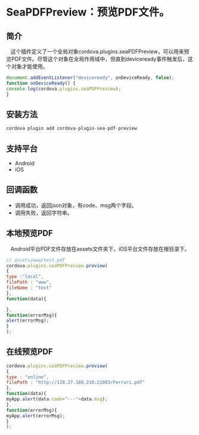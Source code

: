 # SeaPDFPreview：预览PDF文件。
## 简介
   这个插件定义了一个全局对象cordova.plugins.seaPDFPreview，可以用来预览PDF文件。尽管这个对象在全局作用域中，但直到deviceready事件触发后，这个对象才能使用。
```javascript
document.addEventListener("deviceready", onDeviceReady, false);
function onDeviceReady() {
console.log(cordova.plugins.seaPDFPreview);
}
```
## 安装方法
```javascript
cordova plugin add cordova-plugin-sea-pdf-preview
```
## 支持平台
* Android
* iOS

## 回调函数
* 调用成功，返回json对象，有code、msg两个字段。
* 调用失败，返回字符串。

## 本地预览PDF
   Android平台PDF文件存放在assets文件夹下，iOS平台文件存放在根目录下。
```javascript
// assets/www/test.pdf
cordova.plugins.seaPDFPreview.preview(
{
type :"local",
filePath : "www",
fileName : "test"
},
function(data){

},
function(errorMsg){
alert(errorMsg);
}
);
```
## 在线预览PDF
```javascript
cordova.plugins.seaPDFPreview.preview(
{
type : "online",
filePath : "http://120.27.188.216:21003/Ferrari.pdf"
},
function(data){
myApp.alert(data.code+"---"+data.msg);
},
function(errorMsg){
myApp.alert(errorMsg);
}
);
```
